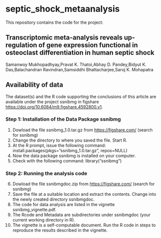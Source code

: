 # septic_shock_metaanalysis
This repository contains the code for the project: 
## Transcriptomic meta-analysis reveals up-regulation of gene expression functional in osteoclast differentiation in human septic shock
 Samanwoy Mukhopadhyay,Pravat K. Thatoi,Abhay D. Pandey,Bidyut K. Das,Balachandran Ravindran,Samsiddhi Bhattacharjee,Saroj K. Mohapatra
## Availability of data
The dataset(s) and the R code supporting the conclusions of this article are available under the project ssnibmg in figshare https://doi.org/10.6084/m9.figshare.4592800.v1.

### Step 1: Installation of the Data Package ssnibmg
1. Dowload the file ssnibmg_1.0.tar.gz from
https://figshare.com/ (search for ssnibmg)
2. Change the directory to where you saved the file. Start R.
3. At the R prompt, issue the following command:
install.packages(pkgs=”ssnibmg_1.0.tar.gz”, repos=NULL)
4. Now the data package ssnibmg is installed on your computer.
5. Check with the following command:
library(“ssnibmg”)
### Step 2: Running the analysis code
6. Dowload the file ssnibmgdoc.zip from
https://figshare.com/ (search for ssnibmg)
7. Save the file at a suitable location and extract the contents. Change into the newly created directory ssnibmgdoc.
8. The code for data analysis are listed in the vignette ssnibmg_vignette.pdf.
9. The Rcode and Metadata are subdirectories under ssnibmgdoc (your current working directory in R).
10. The vignette is a self-computable document. Run the R code in steps to reproduce the results described in the vignette.
